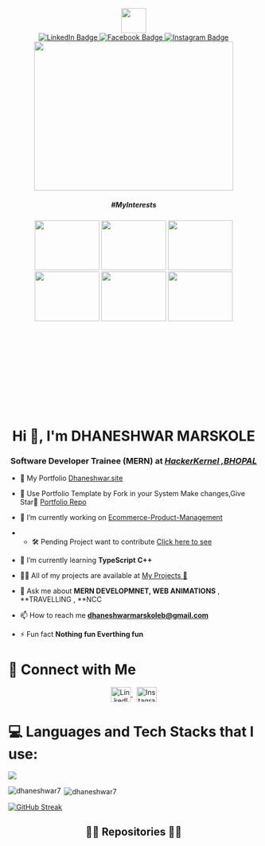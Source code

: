 <div id="header" align="center">
  <img src="https://media.giphy.com/media/jdPMeyv9rn0hZHh8n9/giphy.gif" width="50" height=""50/>

  <div id="badges">
    <a href="https://www.linkedin.com/in/dhaneshwar-marskole-a4569b206/">
     <img src="https://img.shields.io/badge/LinkedIn-blue?style=for-the-badge&logo=linkedin&logoColor=white" alt="LinkedIn Badge"/>
    </a>
    <a href="https://x.com/Dhaneshwar_M7">
     <img src="https://img.shields.io/twitter/follow/Dhaneshwar_M7" alt="Facebook Badge"/>
    </a>
    <a href="https://www.instagram.com/deltamike_7/">
     <img src="https://img.shields.io/badge/Instagram-purple?style=for-the-badge&logo=instagram&logoColor=white" alt="Instagram Badge"/>
    </a>
  </div>
  
  <div id='badges'>
    <img src="https://komarev.com/ghpvc/?username=dhaneshwar7&style=flat-square&color=blue" alt=""/>
  </div>
</div>
<div align='center'>
 <img src='https://media1.giphy.com/media/u2pmTWUi0MXjyrMaVj/giphy.gif?cid=ecf05e479wv652dtm1a1zfvmi4n2qlkykub5353ykmryfs8y&rid=giphy.gif&ct=g'    width="400"height="300"/>
</div>
<h5 align="center">#MyInterests</h5>
<div align='center' style="width:100%;height:0;padding-bottom:75%;position:relative;">
   <img style="object-fit:cover;" src='https://media0.giphy.com/media/v1.Y2lkPTc5MGI3NjExd3htcmgzMWM5ZWZwbXJ4aW54NjVydTNnYzFqZjFyaXFhdDFwaHlyMyZlcD12MV9pbnRlcm5hbF9naWZfYnlfaWQmY3Q9Zw/iFGhsoee2xTOM/giphy.webp'    width="130" height="100"/>
  <img src='https://media0.giphy.com/media/v1.Y2lkPTc5MGI3NjExc3Y0MWdtanBkcDdva29yb2UwbHBzNm8xcWpybWpuYzcwY2FvZTNyZSZlcD12MV9pbnRlcm5hbF9naWZfYnlfaWQmY3Q9Zw/NYN4sbsBjUcn00kTJd/giphy.webp'     width="130" height="100"/>
  <img src='https://media3.giphy.com/media/v1.Y2lkPTc5MGI3NjExMHQzaTB0bnQ3MXNmcWNldjBzODAyM2Z4cjdqbWc3eWlyd2M4ajRoOSZlcD12MV9pbnRlcm5hbF9naWZfYnlfaWQmY3Q9Zw/WtTnAfZn6aVJfBzlN3/giphy.webp'    width="130"height="100"/>
  <img src='https://media3.giphy.com/media/v1.Y2lkPTc5MGI3NjExd2w0djZmM205NzZjMDAwOHc3eGN4NW12ZXoyYW1kbzhuM3U4NjR2aiZlcD12MV9pbnRlcm5hbF9naWZfYnlfaWQmY3Q9Zw/qWZ2wOhAz4b407adEg/giphy.webp'    width="130"height="100"/>
    <img src='https://media3.giphy.com/media/v1.Y2lkPTc5MGI3NjExZTFpbHg3NWhhODVsYXJnNDBuOGY0aGIzYmd5ZDlwOGNjODJ5OHQzYiZlcD12MV9pbnRlcm5hbF9naWZfYnlfaWQmY3Q9Zw/3ohjULpQo1HJRD6eTm/giphy.webp'    width="130"height="100"/>
   <img src='https://media2.giphy.com/media/v1.Y2lkPTc5MGI3NjExOG55N2x6dWtwcXc4azVqbDd0ZWd5ZWZ3amRteml1bG5yZjAxaGd0eCZlcD12MV9pbnRlcm5hbF9naWZfYnlfaWQmY3Q9Zw/CsZf3S8pXv75JkqHbg/giphy.webp'    width="130"height="100"/>
</div>

<h1 align="center">Hi 👋, I'm DHANESHWAR MARSKOLE</h1>
<h3 align="center">Software Developer Trainee (MERN) at <a href="http://www.hackerkernel.com/">
   <i>HackerKernel ,BHOPAL</i>
    </a> </h3>



- 💼 My Portfolio  [Dhaneshwar.site](https://www.dhaneshwar.site/)
- 🤝 Use Portfolio Template by Fork in your System Make changes,Give Star🌟 [Portfolio Repo](https://github.com/Dhaneshwar7/Dhaneshwar-portfolio-v1)
- 🔭 I’m currently working on [Ecommerce-Product-Management](https://github.com/Dhaneshwar7/E-Commerce-Management)
- - 🛠️ Pending Project want to contribute [Click here to see](https://github.com/Dhaneshwar7/Expense-Tracker-App)

- 🌱 I’m currently learning **TypeScript** **C++**

- 👨‍💻 All of my projects are available at [My Projects 🔗](https://github.com/Dhaneshwar7?tab=repositories)

- 💬 Ask me about **MERN DEVELOPMNET, WEB ANIMATIONS** , **TRAVELLING , **NCC

- 📫 How to reach me **dhaneshwarmarskoleb@gmail.com**

- ⚡ Fun fact **Nothing fun Everthing fun**

# 🤝 Connect with Me

<p align="center">
  <a href="https://linkedin.com/in/dhaneshwar-marskole-a4569b206" target="_blank">
    <img align="center" src="https://raw.githubusercontent.com/rahuldkjain/github-profile-readme-generator/master/src/images/icons/Social/linked-in-alt.svg" alt="LinkedIn Profile" height="30" width="40" />
  </a>
  &nbsp;
  <a href="https://www.instagram.com/deltamike_7/" target="_blank">
    <img align="center" src="https://images.rawpixel.com/image_png_800/cHJpdmF0ZS9sci9pbWFnZXMvd2Vic2l0ZS8yMDIyLTA0L3JtNTMzLXJpcHBlZC1hLTAwMy5wbmc.png" alt="Instagram Profile" height="30" width="40" />
  </a>
</p>


 
# 💻 Languages and Tech Stacks that I use:
<p style="display:"flex";"align="center">
  <a href="https://skillicons.dev">
    <img src="https://skillicons.dev/icons?i=html,css,javascript,bootstrap,tailwindcss,mongodb,expressjs,react,nextjs,nodejs,git,figma" />
  </a>
</p>

<p><img align="left" src="https://github-readme-stats.vercel.app/api/top-langs?username=dhaneshwar7&show_icons=true&locale=en&layout=compact" alt="dhaneshwar7" /></p>

<p>&nbsp;<img align="center" src="https://github-readme-stats.vercel.app/api?username=dhaneshwar7&show_icons=true&locale=en" alt="dhaneshwar7" /></p>

[![GitHub Streak](https://streak-stats.demolab.com?user=Dhaneshwar7&theme=blueberry-duo&hide_border=true&date_format=j%20M%5B%20Y%5D&card_width=501)](https://git.io/streak-stats)
<h2 align="center">👨‍💻 Repositories 👨‍💻</h2>
